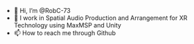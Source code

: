 - 👋 Hi, I’m @RobC-73
- 👀 I work in Spatial Audio Production and Arrangement for XR Technology using MaxMSP and Unity
- 📫 How to reach me through Github 

<!---
RobC-73/RobC-73 is a ✨ special ✨ repository because its `README.md` (this file) appears on your GitHub profile.
You can click the Preview link to take a look at your changes.
--->
